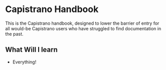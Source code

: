 Capistrano Handbook
===================

This is the Capistrano handbook, designed to lower the barrier of entry for all would-be Capistrano users who have struggled to find documentation in the past.

What Will I learn
-----------------

 * Everything!